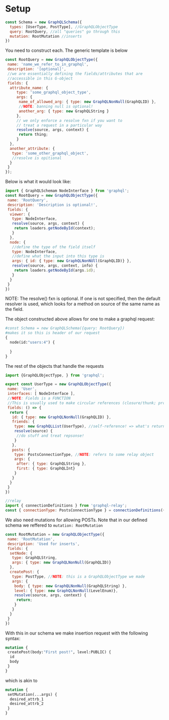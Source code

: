 


# Setup 

```js
const Schema = new GraphQLSchema({
  types: [UserType, PostType], //GraphQLObjectType
  query: RootQuery, //all "queries" go through this
  mutation: RootMutation //inserts
})
```

You need to construct each. The generic template is below

```js
const RootQuery = new GraphQLObjectType({
 name: 'name_we_refer_to_in_graphql', 
 description: '[optional]', 
 //we are essentially defining the fields/attributes that are
 //accessible in this G-object
 fields: {
  attribute_name: {
     type: 'some_graphql_object_type', 
     args: { 
      name_of_allowed_arg: { type: new GraphQLNonNull(GraphQLID) },
      //NOTE: banning null is optional!
      another_arg: { type: new GraphQLString } 
     },
     // we only enforce a resolve fxn if you want to 
     // treat a request in a particular way 
     resolve(source, args, context) {
      return thing;
     }
  }, 
  another_attribute: {
   type: 'some_other_graphql_object', 
   //resolve is opitional
  }
 }
});
```
Below is what it would look like: 

```js
import { GraphQLSchemam NodeInterface } from 'graphql';
const RootQuery = new GraphQLObjectType({
 name: 'RootQuery', 
 description: 'Description is optional!', 
 fields: {
  viewer: {
   type: NodeInterface, 
   resolve(source, args, context) {
    return loaders.getNodeById(context);
   }
  },
  node: {
   //define the type of the field itself
   type: NodeInterface, 
   //define what the input into this type is 
   args: { id: { type: new GraphQLNonNUll(GraphQLID)} }, 
   resolve(source, args, context, info) {
    return loaders.getNodeById(args.id); 
   }
  }
 }
})
```
NOTE: The resolve() fxn is optional. If one is not specified, then the default resolver is used, which looks for a method on source of the same name as the field.

The object constructed above allows for one to make a graphql request: 
```graphql
#const Schema = new GraphQLSchema({query: RootQuery})
#makes it so this is header of our request
{ 
  node(id:"users:4") {
  
  }
}
```

The rest of the objects that handle the requests 
```js
import {GraphQLObjectType, } from 'graphql';

export const UserType = new GraphQLObjectType({
 name: 'User', 
 interfaces: [ NodeInterface ],
 //NOTE: Fields is a FUNCTION
 //This is usually used to make circular references (closure/thunk; providing things lazily)
 fields: () => {
  return {
   id: { type: new GraphQLNonNull(GraphQLID) },
   friends: {
    type: new GraphQLList(UserType), //self-reference! => what's returned? 
    resolve(source) {
     //do stuff and treat repsonse! 
    }
   }, 
   posts: {
    type: PostsConnectionType, //NOTE: refers to some relay object
    args: {
     after: { type: GraphQLString }, 
     first: { type: GraphQLInt}
    }
   }
  }
 }
})

//relay
import { connectionDefinitions } from 'graphql-relay';
const { connectionType: PostsConnectionType } = connectionDefinitions({nodeType: PostType})
```


We also need mutations for allowing POSTs. Note that in our defined schema we reffered to `mutation: RootMutation`
```js
const RootMutation = new GraphQLObjectType({
 name: 'RootMutation', 
 description: 'Used for inserts', 
 fields: {
  setNode: {
   type: GraphQLString, 
   args: { type: new GraphQLNonNull(GraphQLID)}
  }, 
  createPost: {
   type: PostType, //NOTE: this is a GraphQLObjectType we made
   args: {
    body: { type: new GraphQLNonNull(GraphQLString) },
    level: { type: new GraphQLNonNull(LevelEnum)}, 
    resolve(source, args, context) {
     return;
    }
   }
  }
 }
})
```
With this in our schema we make insertion request with the following syntax: 
```graphql
mutation {
 createPost(body:"First post!", level:PUBLIC) {
  id 
  body
 }
}
```
which is akin to 
```graphql
mutation {
 setMutation(...args) {
  desired_attrb_1
  desired_attrb_2
 }
}
```





